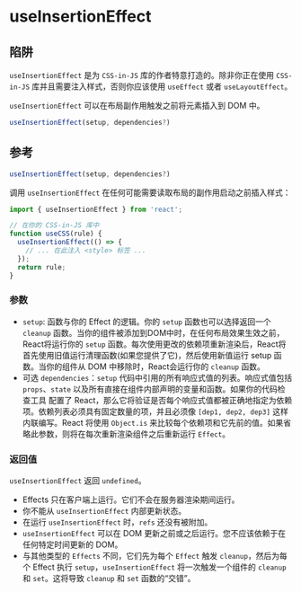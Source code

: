 # useInsertionEffect

## 陷阱
`useInsertionEffect` 是为 `CSS-in-JS` 库的作者特意打造的。除非你正在使用 `CSS-in-JS` 库并且需要注入样式，否则你应该使用 `useEffect` 或者 `useLayoutEffect`。

`useInsertionEffect` 可以在布局副作用触发之前将元素插入到 DOM 中。

```jsx
useInsertionEffect(setup, dependencies?)
```

## 参考 

```jsx
useInsertionEffect(setup, dependencies?)
```

调用 `useInsertionEffect` 在任何可能需要读取布局的副作用启动之前插入样式：

```jsx
import { useInsertionEffect } from 'react';

// 在你的 CSS-in-JS 库中
function useCSS(rule) {
  useInsertionEffect(() => {
    // ... 在此注入 <style> 标签 ...
  });
  return rule;
}
```

### 参数 
+ `setup`: 函数与你的 Effect 的逻辑。你的 `setup` 函数也可以选择返回一个 `cleanup` 函数。当你的组件被添加到DOM中时，在任何布局效果生效之前，React将运行你的 `setup` 函数。每次使用更改的依赖项重新渲染后，React将首先使用旧值运行清理函数(如果您提供了它)，然后使用新值运行 setup 函数。当你的组件从 DOM 中移除时，React会运行你的 `cleanup` 函数。
+ 可选 `dependencies`：`setup` 代码中引用的所有响应式值的列表。响应式值包括 `props`、`state` 以及所有直接在组件内部声明的变量和函数。如果你的代码检查工具 配置了 React，那么它将验证是否每个响应式值都被正确地指定为依赖项。依赖列表必须具有固定数量的项，并且必须像 `[dep1, dep2, dep3]` 这样内联编写。React 将使用 `Object.is` 来比较每个依赖项和它先前的值。如果省略此参数，则将在每次重新渲染组件之后重新运行 `Effect`。

### 返回值 

`useInsertionEffect` 返回 `undefined`。

+ Effects 只在客户端上运行。它们不会在服务器渲染期间运行。
+ 你不能从 `useInsertionEffect` 内部更新状态。
+ 在运行 `useInsertionEffect` 时，`refs` 还没有被附加。
+ `useInsertionEffect` 可以在 DOM 更新之前或之后运行。您不应该依赖于在任何特定时间更新的 DOM。
+ 与其他类型的 `Effects` 不同，它们先为每个 `Effect` 触发 `cleanup`，然后为每个 Effect 执行 `setup`，`useInsertionEffect` 将一次触发一个组件的 `cleanup` 和 `set`。这将导致 `cleanup` 和 `set` 函数的“交错”。
 